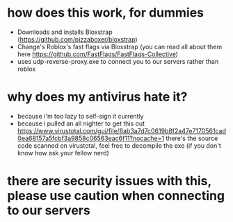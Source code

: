 # how does this work, for dummies
- Downloads and installs Bloxstrap (https://github.com/pizzaboxer/bloxstrap)
- Change's Roblox's fast flags via Bloxstrap (you can read all about them here https://github.com/FastFlags/FastFlags-Collective)
- uses udp-reverse-proxy.exe to connect you to our servers rather than roblox

# why does my antivirus hate it?
- because i'm too lazy to self-sign it currently
- because i pulled an all nighter to get this out
https://www.virustotal.com/gui/file/8ab3a7d7c0619b8f2a47e7170561cad0ea68157a5fcbf3a9858c06563eac6f11?nocache=1
there's the source code scanned on virustotal, feel free to decompile the exe (if you don't know how ask your fellow nerd)


# there are security issues with this, please use caution when connecting to our servers
